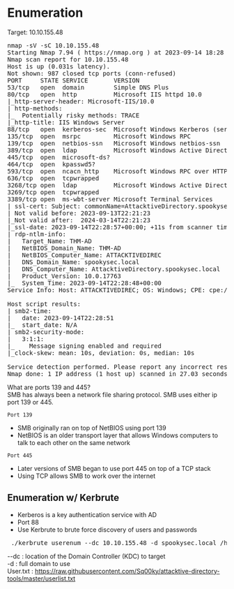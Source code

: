 # Enumeration

Target: 10.10.155.48

<pre>nmap -sV -sC 10.10.155.48           
Starting Nmap 7.94 ( https://nmap.org ) at 2023-09-14 18:28 EDT
Nmap scan report for 10.10.155.48
Host is up (0.031s latency).
Not shown: 987 closed tcp ports (conn-refused)
PORT     STATE SERVICE       VERSION
53/tcp   open  domain        Simple DNS Plus
80/tcp   open  http          Microsoft IIS httpd 10.0
|_http-server-header: Microsoft-IIS/10.0
| http-methods: 
|_  Potentially risky methods: TRACE
|_http-title: IIS Windows Server
88/tcp   open  kerberos-sec  Microsoft Windows Kerberos (server time: 2023-09-14 22:28:43Z)
135/tcp  open  msrpc         Microsoft Windows RPC
139/tcp  open  netbios-ssn   Microsoft Windows netbios-ssn
389/tcp  open  ldap          Microsoft Windows Active Directory LDAP (Domain: spookysec.local0., Site: Default-First-Site-Name)
445/tcp  open  microsoft-ds?
464/tcp  open  kpasswd5?
593/tcp  open  ncacn_http    Microsoft Windows RPC over HTTP 1.0
636/tcp  open  tcpwrapped
3268/tcp open  ldap          Microsoft Windows Active Directory LDAP (Domain: spookysec.local0., Site: Default-First-Site-Name)
3269/tcp open  tcpwrapped
3389/tcp open  ms-wbt-server Microsoft Terminal Services
| ssl-cert: Subject: commonName=AttacktiveDirectory.spookysec.local
| Not valid before: 2023-09-13T22:21:23
|_Not valid after:  2024-03-14T22:21:23
|_ssl-date: 2023-09-14T22:28:57+00:00; +11s from scanner time.
| rdp-ntlm-info: 
|   Target_Name: THM-AD
|   NetBIOS_Domain_Name: THM-AD
|   NetBIOS_Computer_Name: ATTACKTIVEDIREC
|   DNS_Domain_Name: spookysec.local
|   DNS_Computer_Name: AttacktiveDirectory.spookysec.local
|   Product_Version: 10.0.17763
|_  System_Time: 2023-09-14T22:28:48+00:00
Service Info: Host: ATTACKTIVEDIREC; OS: Windows; CPE: cpe:/o:microsoft:windows

Host script results:
| smb2-time: 
|   date: 2023-09-14T22:28:51
|_  start_date: N/A
| smb2-security-mode: 
|   3:1:1: 
|_    Message signing enabled and required
|_clock-skew: mean: 10s, deviation: 0s, median: 10s

Service detection performed. Please report any incorrect results at https://nmap.org/submit/ .
Nmap done: 1 IP address (1 host up) scanned in 27.03 seconds
</pre>

What are ports 139 and 445?  
SMB has always been a network file sharing protocol. SMB uses either ip port 139 or 445.  

`Port 139`
- SMB originally ran on top of NetBIOS using port 139
- NetBIOS is an older transport layer that allows Windows computers to talk to each other on the same network   

`Port 445`
- Later versions of SMB began to use port 445 on top of a TCP stack
- Using TCP allows SMB to work over the internet

## Enumeration w/ Kerbrute  
- Kerberos is a key authentication service with AD
- Port 88
- Use Kerbrute to brute force discovery of users and passwords  

<pre> ./kerbrute userenum --dc 10.10.155.48 -d spookysec.local /home/kali/Downloads/User.txt </pre>

--dc : location of the Domain Controller (KDC) to target  
-d : full domain to use   
User.txt : https://raw.githubusercontent.com/Sq00ky/attacktive-directory-tools/master/userlist.txt

